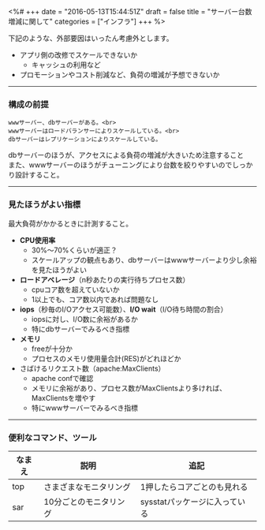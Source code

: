 <%#
+++
date = "2016-05-13T15:44:51Z"
draft = false
title = "サーバー台数増減に関して"
categories = ["インフラ"]
+++
%>


下記のような、外部要因はいったん考慮外とします。

+ アプリ側の改修でスケールできないか
  + キャッシュの利用など
+ プロモーションやコスト削減など、負荷の増減が予想できないか



*********************


### 構成の前提

```
wwwサーバー、dbサーバーがある。<br>
wwwサーバーはロードバランサーによりスケールしている。<br>
dbサーバーはレプリケーションによりスケールしている。
```

dbサーバーのほうが、アクセスによる負荷の増減が大きいため注意すること<br>
また、wwwサーバーのほうがチューニングにより台数を絞りやすいのでしっかり設計すること。


********************


### 見たほうがよい指標

最大負荷がかかるときに計測すること。


+ **CPU使用率**
  + 30%～70%くらいが適正？
  + スケールアップの観点もあり、dbサーバーはwwwサーバーより少し余裕を見たほうがよい
+ **ロードアベレージ**（n秒あたりの実行待ちプロセス数）
  + cpuコア数を超えていないか
  + 1以上でも、コア数以内であれば問題なし
+ **iops**（秒毎のI/Oアクセス可能数）、**I/O wait**（I/O待ち時間の割合）
  + iopsに対し、I/O数に余裕があるか
  + 特にdbサーバーでみるべき指標
+ **メモリ**
  + freeが十分か
  + プロセスのメモリ使用量合計(RES)がどれほどか
+ さばけるリクエスト数（apache:MaxClients）
  + apache confで確認
  + メモリに余裕があり、プロセス数がMaxClientsより多ければ、MaxClientsを増やす
  + 特にwwwサーバーでみるべき指標

**************************


### 便利なコマンド、ツール

| なまえ | 説明 | 追記|
| --- | --- | --- |
| top | さまざまなモニタリング | 1押したらコアごとのも見れる |
| sar | 10分ごとのモニタリング | sysstatパッケージに入っている |





